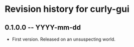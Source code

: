 # Revision history for curly-gui

## 0.1.0.0 -- YYYY-mm-dd

* First version. Released on an unsuspecting world.
